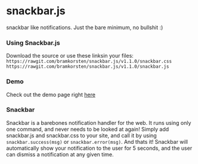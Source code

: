 # snackbar.js
snackbar like notifications. Just the bare minimum, no bullshit :)

### Using Snackbar.js
Download the source or use these linksin your files:
`https://rawgit.com/bramkorsten/snackbar.js/v1.1.0/snackbar.css`
`https://rawgit.com/bramkorsten/snackbar.js/v1.1.0/snackbar.js`

### Demo
Check out the demo page right [here](https://bramkorsten.github.io/snackbar.js/)

### Snackbar
Snackbar is a barebones notification handler for the web. It runs using only one command, and never needs to be looked at again!
Simply add snackbar.js and snackbar.css to your site, and call it by using `snackbar.success(msg)` or `snackbar.error(msg)`. And thats it! Snackbar will automatically show your notification to the user for 5 seconds, and the user can dismiss a notification at any given time.
